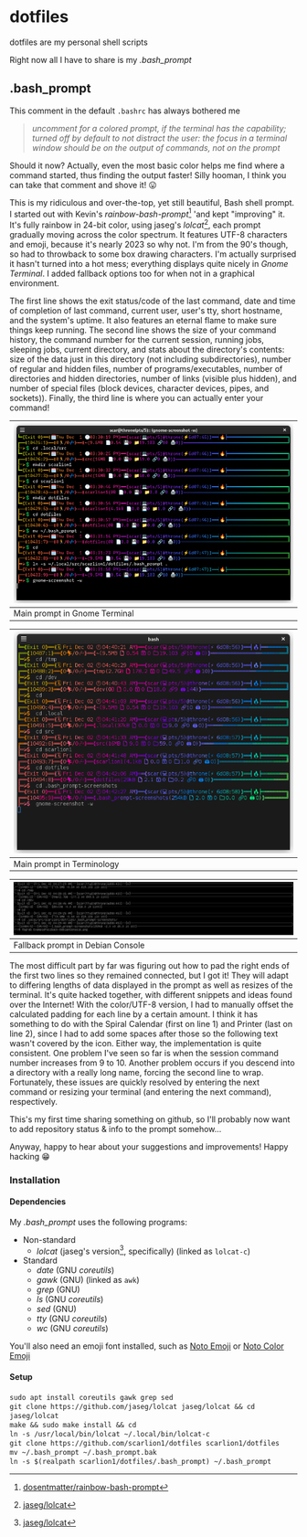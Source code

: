 # dotfiles

dotfiles are my personal shell scripts

Right now all I have to share is my *.bash_prompt*

## .bash_prompt

This comment in the default `.bashrc` has always bothered me
> *uncomment for a colored prompt, if the terminal has the capability; turned*
> *off by default to not distract the user: the focus in a terminal window*
> *should be on the output of commands, not on the prompt*

Should it now?  Actually, even the most basic color helps me find where a command started, thus finding the output faster!  Silly hooman, I think you can take that comment and shove it! 😛

This is my ridiculous and over-the-top, yet still beautiful, Bash shell prompt.  I started out with Kevin's *rainbow-bash-prompt*[^1] 'and kept "improving" it.  It's fully rainbow in 24-bit color, using jaseg's *lolcat*[^2], each prompt gradually moving across the color spectrum.  It features UTF-8 characters and emoji, because it's nearly 2023 so why not.  I'm from the 90's though, so had to throwback to some box drawing characters.  I'm actually surprised it hasn't turned into a hot mess; everything displays quite nicely in *Gnome Terminal*.  I added fallback options too for when not in a graphical environment.

The first line shows the exit status/code of the last command, date and time of completion of last command, current user, user's tty, short hostname, and the system's uptime.  It also features an eternal flame to make sure things keep running.  The second line shows the size of your command history, the command number for the current session, running jobs, sleeping jobs, current directory, and stats about the directory's contents: size of the data just in this directory (not including subdirectories), number of regular and hidden files, number of programs/executables, number of directories and hidden directories, number of links (visible plus hidden), and number of special files (block devices, character devices, pipes, and sockets)).  Finally, the third line is where you can actually enter your command!

| ![Screenshot of main prompt in Gnome Terminal](.bash_prompt-screenshots/ExampleMain-GnomeTerminal.png?raw=true "Main prompt in Gnome Terminal") |
| - |
| Main prompt in Gnome Terminal |

| ![Screenshot of main prompt in Terminology](.bash_prompt-screenshots/ExampleMain-Terminology.png?raw=true "Main prompt in Terminology") |
| - |
| Main prompt in Terminology |

| ![Screenshot of fallback prompt in Debian Console](.bash_prompt-screenshots/ExampleFallback-DebianConsole.png?raw=true "Fallback prompt in Debian Console") |
| - |
| Fallback prompt in Debian Console |


The most difficult part by far was figuring out how to pad the right ends of the first two lines so they remained connected, but I got it!  They will adapt to differing lengths of data displayed in the prompt as well as resizes of the terminal.  It's quite hacked together, with different snippets and ideas found over the Internet!  With the color/UTF-8 version, I had to manually offset the calculated padding for each line by a certain amount.  I think it has something to do with the Spiral Calendar (first on line 1) and Printer (last on line 2), since I had to add some spaces after those so the following text wasn't covered by the icon.  Either way, the implementation is quite consistent.  One problem I've seen so far is when the session command number increases from 9 to 10.  Another problem occurs if you descend into a directory with a really long name, forcing the second line to wrap.  Fortunately, these issues are quickly resolved by entering the next command or resizing your terminal (and entering the next command), respectively.

This's my first time sharing something on github, so I'll probably now want to add repository status & info to the prompt somehow...

Anyway, happy to hear about your suggestions and improvements!  Happy hacking 😁

### Installation

#### Dependencies

My *.bash_prompt* uses the following programs:

- Non-standard
    - *lolcat* (jaseg's version[^2], specifically) (linked as `lolcat-c`)
- Standard
    - *date* (GNU *coreutils*)
    - *gawk* (GNU) (linked as `awk`)
    - *grep* (GNU)
    - *ls* (GNU *coreutils*)
    - *sed* (GNU)
    - *tty* (GNU *coreutils*)
    - *wc* (GNU *coreutils*)

You'll also need an emoji font installed, such as [Noto Emoji](https://fonts.google.com/noto/specimen/Noto+Emoji) or [Noto Color Emoji](https://fonts.google.com/noto/specimen/Noto+Color+Emoji)

#### Setup
```
sudo apt install coreutils gawk grep sed
git clone https://github.com/jaseg/lolcat jaseg/lolcat && cd jaseg/lolcat
make && sudo make install && cd
ln -s /usr/local/bin/lolcat ~/.local/bin/lolcat-c
git clone https://github.com/scarlion1/dotfiles scarlion1/dotfiles
mv ~/.bash_prompt ~/.bash_prompt.bak
ln -s $(realpath scarlion1/dotfiles/.bash_prompt) ~/.bash_prompt
```

[^1]: [dosentmatter/rainbow-bash-prompt](https://github.com/dosentmatter/rainbow-bash-prompt)
[^2]: [jaseg/lolcat](https://github.com/jaseg/lolcat/)